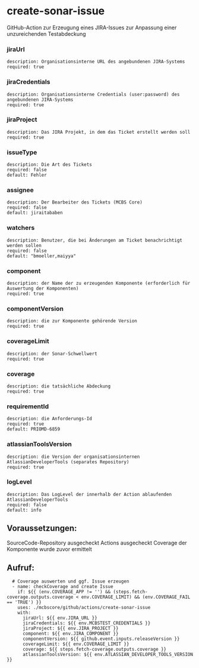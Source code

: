 # create-sonar-issue

GitHub-Action zur Erzeugung eines JIRA-Issues zur Anpassung einer unzureichenden Testabdeckung

### jiraUrl  
    description: Organisationsinterne URL des angebundenen JIRA-Systems
    required: true
### jiraCredentials
    description: Organisationsinterne Credentials (user:password) des angebundenen JIRA-Systems
    required: true
### jiraProject
    description: Das JIRA Projekt, in dem das Ticket erstellt werden soll
    required: true
### issueType
    description: Die Art des Tickets
    required: false
    default: Fehler
### assignee
    description: Der Bearbeiter des Tickets (MCBS Core)
    required: false
    default: jiraitababen
### watchers
    description: Benutzer, die bei Änderungen am Ticket benachrichtigt werden sollen
    required: false
    default: "bmoeller,maiyya"
### component
    description: der Name der zu erzeugenden Komponente (erforderlich für Auswertung der Komponenten)
    required: true
### componentVersion
    description: die zur Komponente gehörende Version
    required: true
### coverageLimit
    description: der Sonar-Schwellwert
    required: true
### coverage
    description: die tatsächliche Abdeckung
    required: true  
### requirementId
    description: die Anforderungs-Id
    required: true
    default: PRIOMD-6859
### atlassianToolsVersion
    description: die Version der organisationsinternen AtlassianDeveloperTools (separates Repository)
    required: true
### logLevel
    description: Das LogLevel der innerhalb der Action ablaufenden AtlassianDeveloperTools
    required: false
    default: info

## Voraussetzungen:

SourceCode-Repository ausgecheckt
Actions ausgecheckt
Coverage der Komponente wurde zuvor ermittelt


## Aufruf:

      # Coverage auswerten und ggf. Issue erzeugen
      - name: checkCoverage and create Issue
        if: ${{ (env.COVERAGE_APP != '') && (steps.fetch-coverage.outputs.coverage < env.COVERAGE_LIMIT) && (env.COVERAGE_FAIL == 'TRUE') }}
        uses: ./mcbscore/github/actions/create-sonar-issue
        with:
          jiraUrl: ${{ env.JIRA_URL }}
          jiraCredentials: ${{ env.MCBSTEST_CREDENTIALS }}
          jiraProject: ${{ env.JIRA_PROJECT }}
          component: ${{ env.JIRA_COMPONENT }}
          componentVersion: ${{ github.event.inputs.releaseVersion }}
          coverageLimit: ${{ env.COVERAGE_LIMIT }}
          coverage: ${{ steps.fetch-coverage.outputs.coverage }}
          atlassianToolsVersion: ${{ env.ATLASSIAN_DEVELOPER_TOOLS_VERSION }}
